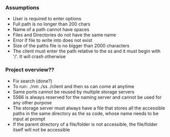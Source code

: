 ### Assumptions
- User is required to enter options
- Full path is no longer than 200 chars
- Name of a path cannot have spaces
- Files and Directories do not have the same name
- Error if file to write into does not exist
- Size of the paths file is no bigger than 2000 characters
- The client must enter the path relative to the ss and it must begin with '/'. It will crash otherwise

### Project overview??
- Fix search (done?)
- To run: ./nm ./ss ./client and then ss can come at anytime
- Same ports cannot be reused by multiple storage servers
- 5566 is always reserved for the naming server and cannot be used for any other purpose
- The storage server must always have a file that stores all the accessible paths in the same directory as the ss code, whose name needs to be input at prompt
- If the parent directory of a file/folder is not accessible, the file/folder itself will not be accessible
